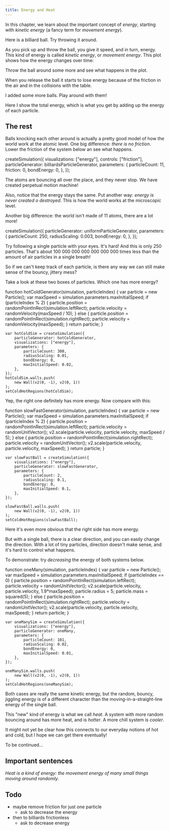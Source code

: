 ```yaml
---
title: Energy and Heat
---
```


In this chapter, we learn about the important concept of _energy_, starting with _kinetic energy_ (a fancy term for _movement energy_).

<div class="page">
<script>
    var singleEnergySim = createSimulation({
        width: 400,
        height: 400,
        initialize: function(simulation) {

            copyObject(simulation.parameters, {
                radiusScaling: 0.1,
                friction: 0.1,
                coefficientOfRestitution: 0.7,
            });

            addParticle(simulation, new Particle())
        }
    });

    enableOnlyTools(singleEnergySim.toolbar, ["select"]);
</script>

<div class="stepLog twoColumn">
Here is a billiard ball. Try throwing it around.

<script>
	cue({
		confirmationDelay: 1,
		condition: function () {
			var speed = v2.magnitude(singleEnergySim.particles[0].velocity);
			return (speed > 0.5);
		},
	});
</script>

As you pick up and throw the ball, you give it speed, and in turn, energy. This kind of energy is called
_kinetic energy_, or _movement energy_. This plot shows how the energy changes over time:

<script>
	var energyLog = createTimeLog({range: 50});
	createGraphHere({
		update: graph => {
			var energy = singleEnergySim.particles.reduce((acc, p) => acc + p.potentialEnergy + p.kineticEnergy, 0);
			addToLog(energyLog, singleEnergySim.time, {energy: energy});
			addCurve(graph, {x: energyLog.time, y: energyLog.data.energy});
			addAxes(graph, {x: arrayLast(energyLog.time) - energyLog.range, y: 0});
		}
	});
</script>

Throw the ball around some more and see what happens in the plot.

<script>
	cue({
		confirmationDelay: 2,
		condition: function () {
			return (singleEnergySim.particles[0].kineticEnergy > 0.5);
		},
	});
</script>

When you release the ball it starts to lose energy because of the friction in the air and in the collisions with the table.
</div>
<div class="twoColumn">
<script>
	insertHere(singleEnergySim.div);
</script>
</div>
</div>




<div class="page">
<script>
    var totalEnergySim = createSimulation({
        width: 400,
        height: 400,
        initialize: function(simulation) {

            copyObject(simulation.parameters, {
                radiusScaling: 0.1,
                friction: 0.1,
                coefficientOfRestitution: 0.7,
            });

            var particleCount = 11;
            for (var i = 0; i < particleCount; i++) {
            	var particle = new Particle();
            	particle.position = billiardsPosition(simulation, i);
            	addParticle(simulation, particle);
            }
        }
    });
</script>
<div class="stepLog twoColumn">
I added some more balls. Play around with them!

<script>
	cue({
		delay: 2,
		condition: function () {
			var speed = v2.magnitude(totalEnergySim.particles[0].velocity);
			return (speed > 1);
		},
	});
</script>

Here I show the total energy, which is what you get by adding up the energy of each particle.

<script>
	// TODO: one color for each particle
	var totalEnergyLog = createTimeLog({range: 50});
	createGraphHere({
		update: graph => {
			var energy = totalEnergySim.particles.reduce((acc, p) => acc + p.potentialEnergy + p.kineticEnergy, 0);
			addToLog(totalEnergyLog, totalEnergySim.time, {energy: energy});
			addCurve(graph, {x: totalEnergyLog.time, y: totalEnergyLog.data.energy});
			addAxes(graph, {x: arrayLast(totalEnergyLog.time) - totalEnergyLog.range, y: 0});
		}
	});
</script>
</div>
<div class="twoColumn">
<script>
	insertHere(totalEnergySim.div);
</script>
</div>
</div>


<script>
	initChapter();
</script>













## The rest

Balls knocking each other around is actually a pretty good model of how the world work at the atomic level.
One big difference: _there is no friction_. Lower the friction of the system below an see what happens.

<cript>
    createSimulation({
        visualizations: ["energy"],
        controls: ["friction"],
        particleGenerator: billiardsParticleGenerator,
        parameters: {
            particleCount: 11,
            friction: 0,
            bondEnergy: 0,
        },
    });
</cript>

The atoms are bouncing all over the place, and they never stop. We have created  perpetual motion machine!

Also, notice that the energy stays the same. Put another way: _energy is never created o destroyed_. This is how the world works at the microscopic level.

Another big difference: the world isn't made of 11 atoms, there are a lot more!

<cript>
    createSimulation({
        particleGenerator: uniformParticleGenerator,
        parameters: {
            particleCount: 250,
            radiusScaling: 0.003,
            bondEnergy: 0,
        },
    });
</cript>

Try following a single particle with your eyes. It's hard! 
And this is only 250 particles. That's about 100 000 000 000 000 000 000 times less than the amount of air particles in a single breath!

So if we can't keep track of each particle, is there any way we can still make sense of the bouncy, jittery mess?

Take a look at these two boxes of particles. Which one has more energy?

<cript>
    function hotColdGenerator(simulation, particleIndex)
    {
        var particle = new Particle();
        var maxSpeed = simulation.parameters.maxInitialSpeed;
        if (particleIndex % 2)
        {
            particle.position = randomPointInRect(simulation.leftRect);
            particle.velocity = randomVelocity(maxSpeed / 10);
        }
        else
        {
            particle.position = randomPointInRect(simulation.rightRect);
            particle.velocity = randomVelocity(maxSpeed);
        }
        return particle;
    }

    var hotColdSim = createSimulation({
        particleGenerator: hotColdGenerator,
        visualizations: ["energy"],
        parameters: {
            particleCount: 300,
            radiusScaling: 0.01,
            bondEnergy: 0,
            maxInitialSpeed: 0.02,
        },
    });
    hotColdSim.walls.push(
        new Wall(v2(0, -1), v2(0, 1))
    );
    setColdHotRegions(hotColdSim);

</cript>

Yep, the right one definitely has more energy. Now compare with this:

<cript>
    function slowFastGenerator(simulation, particleIndex)
    {
        var particle = new Particle();
        var maxSpeed = simulation.parameters.maxInitialSpeed;
        if (particleIndex % 2)
        {
            particle.position = randomPointInRect(simulation.leftRect);
            particle.velocity = randomUnitVector();
            v2.scale(particle.velocity, particle.velocity, maxSpeed / 5);
        }
        else
        {
            particle.position = randomPointInRect(simulation.rightRect);
            particle.velocity = randomUnitVector();
            v2.scale(particle.velocity, particle.velocity, maxSpeed);
        }
        return particle;
    }

    var slowFastBall = createSimulation({
        visualizations: ["energy"],
        particleGenerator: slowFastGenerator,
        parameters: {
            particleCount: 2,
            radiusScaling: 0.1,
            bondEnergy: 0,
            maxInitialSpeed: 0.1,
        },
    });

    slowFastBall.walls.push(
        new Wall(v2(0, -1), v2(0, 1))
    );
    setColdHotRegions(slowFastBall);
</cript>

Here it's even more obvious that the right side has more energy.

But with a single ball, there is a clear direction, and you can easily change the direction. With a lot of tiny particles, direction doesn't make sense, and it's hard to control what happens.

To demonstrate: try _decreasing_ the energy of both systems below.

<cript>
    function oneMany(simulation, particleIndex)
    {
        var particle = new Particle();
        var maxSpeed = simulation.parameters.maxInitialSpeed;
        if (particleIndex == 0)
        {
            particle.position = randomPointInRect(simulation.leftRect);
            particle.velocity = randomUnitVector();
            v2.scale(particle.velocity, particle.velocity, 1.9*maxSpeed);
            particle.radius = 5;
            particle.mass = squared(5);
        }
        else
        {
            particle.position = randomPointInRect(simulation.rightRect);
            particle.velocity = randomUnitVector();
            v2.scale(particle.velocity, particle.velocity, maxSpeed);
        }
        return particle;
    }

    var oneManySim = createSimulation({
        visualizations: ["energy"],
        particleGenerator: oneMany,
        parameters: {
            particleCount: 101,
            radiusScaling: 0.02,
            bondEnergy: 0,
            maxInitialSpeed: 0.01,
        },
    });

    oneManySim.walls.push(
        new Wall(v2(0, -1), v2(0, 1))
    );
    setColdHotRegions(oneManySim);
</cript>

Both cases are really the same kinetic energy, but the random, bouncy, jiggling energy is of a different character than the moving-in-a-straight-line energy of the single ball.

This "new" kind of energy is what we call _heat_. A system with more random bouncing around has more heat, and is _hotter_. A more chill system is _cooler_.

It might not yet be clear how this connects to our everyday notions of hot and cold, but I hope we can get there eventually!

To be continued...


## Important sentences

_Heat is a kind of energy: the movement energy of many small things moving around randomly._


## Todo

* maybe remove friction for just one particle
    * ask to decrease the energy
* then to billiards frictionless
    * ask to decrease energy
